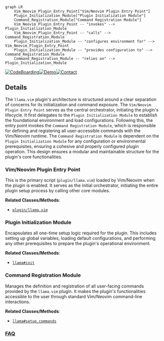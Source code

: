 ```mermaid
graph LR
    Vim_Neovim_Plugin_Entry_Point["Vim/Neovim Plugin Entry Point"]
    Plugin_Initialization_Module["Plugin Initialization Module"]
    Command_Registration_Module["Command Registration Module"]
    Vim_Neovim_Plugin_Entry_Point -- "invokes" --> Plugin_Initialization_Module
    Vim_Neovim_Plugin_Entry_Point -- "calls" --> Command_Registration_Module
    Plugin_Initialization_Module -- "configures environment for" --> Vim_Neovim_Plugin_Entry_Point
    Plugin_Initialization_Module -- "provides configuration to" --> Command_Registration_Module
    Command_Registration_Module -- "relies on" --> Plugin_Initialization_Module
```

[![CodeBoarding](https://img.shields.io/badge/Generated%20by-CodeBoarding-9cf?style=flat-square)](https://github.com/CodeBoarding/GeneratedOnBoardings)[![Demo](https://img.shields.io/badge/Try%20our-Demo-blue?style=flat-square)](https://www.codeboarding.org/demo)[![Contact](https://img.shields.io/badge/Contact%20us%20-%20contact@codeboarding.org-lightgrey?style=flat-square)](mailto:contact@codeboarding.org)

## Details

The `llama.vim` plugin's architecture is structured around a clear separation of concerns for its initialization and command exposure. The `Vim/Neovim Plugin Entry Point` serves as the central orchestrator, initiating the plugin's lifecycle. It first delegates to the `Plugin Initialization Module` to establish the foundational environment and load configurations. Following this, the entry point invokes the `Command Registration Module`, which is responsible for defining and registering all user-accessible commands with the Vim/Neovim runtime. The `Command Registration Module` is dependent on the `Plugin Initialization Module` for any configuration or environmental prerequisites, ensuring a cohesive and properly configured plugin operation. This design ensures a modular and maintainable structure for the plugin's core functionalities.

### Vim/Neovim Plugin Entry Point
This is the primary script (`plugin/llama.vim`) loaded by Vim/Neovim when the plugin is enabled. It serves as the initial orchestrator, initiating the entire plugin setup process by calling other core modules.


**Related Classes/Methods**:

- <a href="https://github.com/ggml-org/llama.vim/blob/master/plugin/llama.vim" target="_blank" rel="noopener noreferrer">`plugin/llama.vim`</a>


### Plugin Initialization Module
Encapsulates all one-time setup logic required for the plugin. This includes setting up global variables, loading default configurations, and performing any other prerequisites to prepare the plugin's operational environment.


**Related Classes/Methods**:

- <a href="https://github.com/ggml-org/llama.vim/blob/master/autoload/llama.vim" target="_blank" rel="noopener noreferrer">`llama#init`</a>


### Command Registration Module
Manages the definition and registration of all user-facing commands provided by the `llama.vim` plugin. It makes the plugin's functionalities accessible to the user through standard Vim/Neovim command-line interactions.


**Related Classes/Methods**:

- <a href="https://github.com/ggml-org/llama.vim/blob/master/autoload/llama.vim" target="_blank" rel="noopener noreferrer">`llama#setup_commands`</a>




### [FAQ](https://github.com/CodeBoarding/GeneratedOnBoardings/tree/main?tab=readme-ov-file#faq)